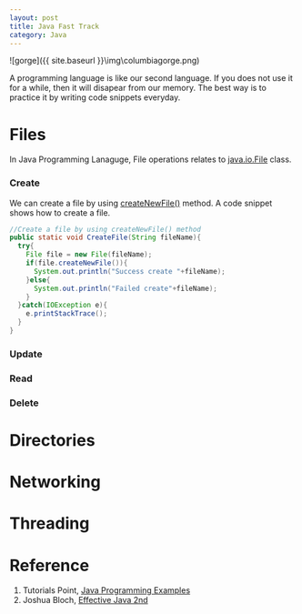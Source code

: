 ```yaml
---
layout: post
title: Java Fast Track
category: Java
---
```

![gorge]({{ site.baseurl }}\img\columbiagorge.png)

A programming language is like our second language. If you does not use it for
a while, then it will disapear from our memory. The best way is to
practice it by writing code snippets everyday.
<!--description-->

# Files

In Java Programming Lanaguge, File operations relates to
[java.io.File](https://docs.oracle.com/javase/7/docs/api/java/io/File.html)
class.

### Create

We can create a file by using
[createNewFile()](https://docs.oracle.com/javase/7/docs/api/java/io/File.html#createNewFile())
method. A code snippet shows how to create a file.

```java
//Create a file by using createNewFile() method
public static void CreateFile(String fileName){
  try{
    File file = new File(fileName);
    if(file.createNewFile()){
      System.out.println("Success create "+fileName);
    }else{
      System.out.println("Failed create"+fileName);
    }
  }catch(IOException e){
    e.printStackTrace();
  }
}
```

### Update

### Read

### Delete

# Directories

# Networking

# Threading


# Reference
1. Tutorials Point, [Java Programming Examples](https://www.tutorialspoint.com/javaexamples/index.htm)
2. Joshua Bloch, [Effective Java 2nd](https://www.amazon.com/Effective-Java-2nd-Joshua-Bloch/dp/0321356683)
